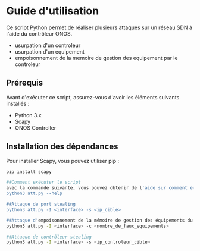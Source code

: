 # Guide d'utilisation
Ce script Python permet de réaliser plusieurs attaques sur un réseau SDN à l'aide du contrôleur ONOS.
- usurpation d'un controleur
- usurpation d'un equipement
- empoisonnement de la memoire de gestion des equipement par le controleur 


## Prérequis
Avant d'exécuter ce script, assurez-vous d'avoir les éléments suivants installés :

- Python 3.x
- Scapy
- ONOS Controller

## Installation des dépendances

Pour installer Scapy, vous pouvez utiliser pip :
```bash
pip install scapy

##Comment exécuter le script
avec la commande suivante, vous pouvez obtenir de l'aide sur comment executer le script
python3 att.py --help

##Attaque de port stealing
python3 att.py -I <interface> -s <ip_cible>

##Attaque d'empoisonnement de la mémoire de gestion des équipements du contrôleur SDN
python3 att.py -I <interface> -c <nombre_de_faux_equipements>

##Attaque de contrôleur stealing
python3 att.py -I <interface> -s <ip_controleur_cible>
